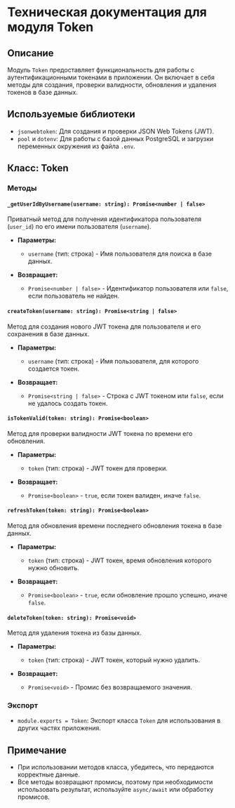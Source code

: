 # Техническая документация для модуля Token

## Описание
Модуль `Token` предоставляет функциональность для работы с аутентификационными токенами в приложении. Он включает в себя методы для создания, проверки валидности, обновления и удаления токенов в базе данных.

## Используемые библиотеки
- `jsonwebtoken`: Для создания и проверки JSON Web Tokens (JWT).
- `pool` и `dotenv`: Для работы с базой данных PostgreSQL и загрузки переменных окружения из файла `.env`.

## Класс: Token

### Методы

#### `_getUserIdByUsername(username: string): Promise<number | false>`
Приватный метод для получения идентификатора пользователя (`user_id`) по его имени пользователя (`username`).

- **Параметры:**
  - `username` (тип: строка) - Имя пользователя для поиска в базе данных.

- **Возвращает:**
  - `Promise<number | false>` - Идентификатор пользователя или `false`, если пользователь не найден.

#### `createToken(username: string): Promise<string | false>`
Метод для создания нового JWT токена для пользователя и его сохранения в базе данных.

- **Параметры:**
  - `username` (тип: строка) - Имя пользователя, для которого создается токен.

- **Возвращает:**
  - `Promise<string | false>` - Строка с JWT токеном или `false`, если не удалось создать токен.

#### `isTokenValid(token: string): Promise<boolean>`
Метод для проверки валидности JWT токена по времени его обновления.

- **Параметры:**
  - `token` (тип: строка) - JWT токен для проверки.

- **Возвращает:**
  - `Promise<boolean>` - `true`, если токен валиден, иначе `false`.

#### `refreshToken(token: string): Promise<boolean>`
Метод для обновления времени последнего обновления токена в базе данных.

- **Параметры:**
  - `token` (тип: строка) - JWT токен, время обновления которого нужно обновить.

- **Возвращает:**
  - `Promise<boolean>` - `true`, если обновление прошло успешно, иначе `false`.

#### `deleteToken(token: string): Promise<void>`
Метод для удаления токена из базы данных.

- **Параметры:**
  - `token` (тип: строка) - JWT токен, который нужно удалить.

- **Возвращает:**
  - `Promise<void>` - Промис без возвращаемого значения.

### Экспорт
- `module.exports = Token`: Экспорт класса `Token` для использования в других частях приложения.

## Примечание
- При использовании методов класса, убедитесь, что передаются корректные данные.
- Все методы возвращают промисы, поэтому при необходимости использовать результат, используйте `async/await` или обработку промисов.